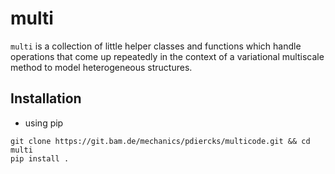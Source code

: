# multi

`multi` is a collection of little helper classes and functions which handle operations
that come up repeatedly in the context of a variational multiscale method to model
heterogeneous structures.

## Installation
* using pip
```
git clone https://git.bam.de/mechanics/pdiercks/multicode.git && cd multi
pip install .
```
